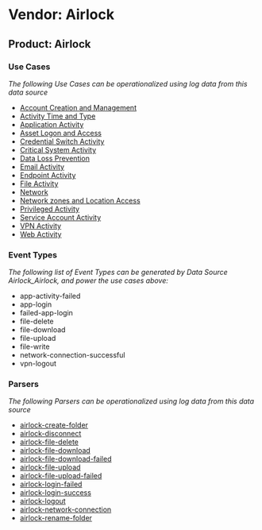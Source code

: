 Vendor: Airlock
===============
Product: Airlock
----------------

### Use Cases

_The following Use Cases can be operationalized using log data from this data source_

* [Account Creation and Management](../UseCases/usecase_account_creation_and_management.md)
* [Activity Time  and Type](../UseCases/usecase_activity_time__and_type.md)
* [Application Activity](../UseCases/usecase_application_activity.md)
* [Asset Logon and Access](../UseCases/usecase_asset_logon_and_access.md)
* [Credential Switch Activity](../UseCases/usecase_credential_switch_activity.md)
* [Critical System Activity](../UseCases/usecase_critical_system_activity.md)
* [Data Loss Prevention](../UseCases/usecase_data_loss_prevention.md)
* [Email Activity](../UseCases/usecase_email_activity.md)
* [Endpoint Activity](../UseCases/usecase_endpoint_activity.md)
* [File Activity](../UseCases/usecase_file_activity.md)
* [Network](../UseCases/usecase_network.md)
* [Network zones and Location Access](../UseCases/usecase_network_zones_and_location_access.md)
* [Privileged Activity](../UseCases/usecase_privileged_activity.md)
* [Service Account Activity](../UseCases/usecase_service_account_activity.md)
* [VPN Activity](../UseCases/usecase_vpn_activity.md)
* [Web Activity](../UseCases/usecase_web_activity.md)


### Event Types

_The following list of Event Types can be generated by Data Source Airlock_Airlock, and power the use cases above:_

- app-activity-failed
- app-login
- failed-app-login
- file-delete
- file-download
- file-upload
- file-write
- network-connection-successful
- vpn-logout


### Parsers

_The following Parsers can be operationalized using log data from this data source_

* [airlock-create-folder](../Parsers/parserContent_airlock-create-folder.md)
* [airlock-disconnect](../Parsers/parserContent_airlock-disconnect.md)
* [airlock-file-delete](../Parsers/parserContent_airlock-file-delete.md)
* [airlock-file-download](../Parsers/parserContent_airlock-file-download.md)
* [airlock-file-download-failed](../Parsers/parserContent_airlock-file-download-failed.md)
* [airlock-file-upload](../Parsers/parserContent_airlock-file-upload.md)
* [airlock-file-upload-failed](../Parsers/parserContent_airlock-file-upload-failed.md)
* [airlock-login-failed](../Parsers/parserContent_airlock-login-failed.md)
* [airlock-login-success](../Parsers/parserContent_airlock-login-success.md)
* [airlock-logout](../Parsers/parserContent_airlock-logout.md)
* [airlock-network-connection](../Parsers/parserContent_airlock-network-connection.md)
* [airlock-rename-folder](../Parsers/parserContent_airlock-rename-folder.md)
